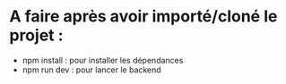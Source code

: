 # A faire après avoir importé/cloné le projet :
- npm install : pour installer les dépendances
- npm run dev : pour lancer le backend
